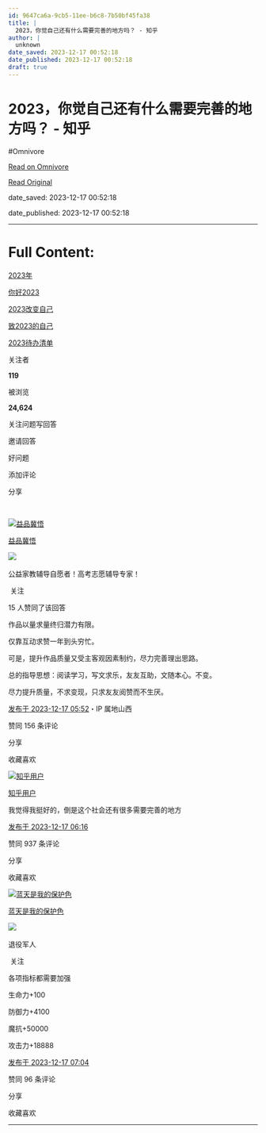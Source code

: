 ```yaml
---
id: 9647ca6a-9cb5-11ee-b6c8-7b50bf45fa38
title: |
  2023，你觉自己还有什么需要完善的地方吗？ - 知乎
author: |
  unknown
date_saved: 2023-12-17 00:52:18
date_published: 2023-12-17 00:52:18
draft: true
---
```


# 2023，你觉自己还有什么需要完善的地方吗？ - 知乎
#Omnivore

[Read on Omnivore](https://omnivore.app/me/2023-18c76dfb64c)

[Read Original](https://www.zhihu.com/question/635305311/answer/3328731529)

date_saved: 2023-12-17 00:52:18

date_published: 2023-12-17 00:52:18

--- 

# Full Content: 

[2023年](https://www.zhihu.com/topic/25255663)

[你好2023](https://www.zhihu.com/topic/26793389)

[2023改变自己](https://www.zhihu.com/topic/26900413)

[致2023的自己](https://www.zhihu.com/topic/27619565)

[2023待办清单](https://www.zhihu.com/topic/28982341)

关注者

**119**

被浏览

**24,624**

关注问题​写回答

​邀请回答

​好问题

​添加评论

​分享

​

[![益品冀悟](https://proxy-prod.omnivore-image-cache.app/0x0,s7cwnoGLC5iCIhukGqDe6ydxVZ6mb3RgxWpsmz5NTg1A/https://picx.zhimg.com/v2-394dbc97f00d473ec6ec9cde7615bc86_l.jpg?source=2c26e567)](https://www.zhihu.com/people/1111122-38-73)

[益品冀悟](https://www.zhihu.com/people/1111122-38-73)

​![](https://proxy-prod.omnivore-image-cache.app/0x0,sRpP1H2oa_TfsDLpATwsIt6ipVLRN7HlUZGTch2Ee4JQ/https://picx.zhimg.com/v2-4812630bc27d642f7cafcd6cdeca3d7a.jpg?source=88ceefae)

公益家教辅导自愿者！高考志愿辅导专家！

​ 关注

15 人赞同了该回答

作品以量求量终归潜力有限。

仅靠互动求赞一年到头穷忙。

可是，提升作品质量又受主客观因素制约，尽力完善理出思路。

总的指导思想：阅读学习，写文求乐，友友互助，文随本心。不变。

尽力提升质量，不求变现，只求友友阅赞而不生厌。

[发布于 2023-12-17 05:52](https://www.zhihu.com/question/635305311/answer/3328731529)・IP 属地山西

​赞同 15​​6 条评论

​分享

​收藏​喜欢

[![知乎用户](https://proxy-prod.omnivore-image-cache.app/0x0,sc7PmXdG24zKshppSSWwRDhgKUBWHo-HOvj-adQUYCH4/https://pic1.zhimg.com/v2-abed1a8c04700ba7d72b45195223e0ff_l.jpg?source=1def8aca)](https://www.zhihu.com/people/a3a4198c4bf202de73b50227036e1d87)

[知乎用户](https://www.zhihu.com/people/a3a4198c4bf202de73b50227036e1d87)

我觉得我挺好的，倒是这个社会还有很多需要完善的地方

[发布于 2023-12-17 06:16](https://www.zhihu.com/question/635305311/answer/3328753320)

​赞同 93​​7 条评论

​分享

​收藏​喜欢

[![蓝天是我的保护色](https://proxy-prod.omnivore-image-cache.app/0x0,sUBxxgzsMbAZ0s0I0RkkxNyIGE6ekon-4W8gpFIR89M4/https://pica.zhimg.com/v2-734d3e9910cc930a5920d58008aecb05_l.jpg?source=1def8aca)](https://www.zhihu.com/people/zhang-ya-song-60)

[蓝天是我的保护色](https://www.zhihu.com/people/zhang-ya-song-60)

[​](https://www.zhihu.com/question/48510028)​![](https://proxy-prod.omnivore-image-cache.app/0x0,sK-lTTh99M6LgDvtf48_sIt7XAm6A84zpArmXV8fDiTI/https://pica.zhimg.com/v2-aa8a1823abfc46f14136f01d55224925.jpg?source=88ceefae)

退役军人

​ 关注

各项指标都需要加强

生命力+100

防御力+4100

魔抗+50000

攻击力+18888

[发布于 2023-12-17 07:04](https://www.zhihu.com/question/635305311/answer/3328796550)

​赞同 9​​6 条评论

​分享

​收藏​喜欢

---

